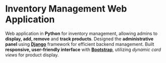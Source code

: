 # Inventory Management Web Application
Web application in **Python** for inventory management, allowing admins to **display, add, remove** and **track products**.
Designed the **administrative panel** using [**Django**](https://www.djangoproject.com/) framework for efficient backend management.
Built **responsive, user-friendly interface** with [**Bootstrap**](https://getbootstrap.com/), utilizing *dynamic card views* for product display.
